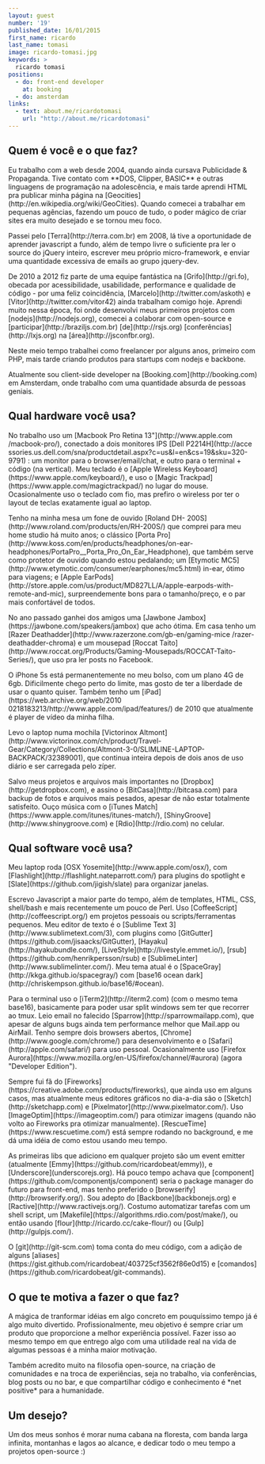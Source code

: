```yaml
---
layout: guest
number: '19'
published_date: 16/01/2015
first_name: ricardo
last_name: tomasi
image: ricardo-tomasi.jpg
keywords: >
  ricardo tomasi
positions:
  - do: front-end developer
    at: booking
  - do: amsterdam
links:
  - text: about.me/ricardotomasi
    url: "http://about.me/ricardotomasi"
---
```


<section class="question">
  <div class="wrapper">
    <div class="question-title-area">
      <h2 class="question-title">Quem é você e o que faz?</h2>
    </div>
    <div class="question-content-area">
      <div class="question-content text">
        <p>
        Eu trabalho com a web desde 2004, quando ainda cursava Publicidade &
        Propaganda. Tive contato com **DOS, Clipper, BASIC** e outras linguagens
        de programação na adolescência, e mais tarde aprendi HTML pra publicar
        minha página na [Geocities](http://en.wikipedia.org/wiki/GeoCities).
        Quando comecei a trabalhar em pequenas agências, fazendo um pouco de
        tudo, o poder mágico de criar sites era muito desejado e se tornou meu
        foco.
        </p>
        <p>
        Passei pelo [Terra](http://terra.com.br) em 2008, lá tive a oportunidade
        de aprender javascript a fundo, além de tempo livre o suficiente pra ler
        o source do jQuery inteiro, escrever meu próprio micro-framework, e
        enviar uma quantidade excessiva de emails ao grupo jquery-dev.
        </p>
        <p>
        De 2010 a 2012 fiz parte de uma equipe fantástica na
        [Grifo](http://gri.fo), obecada por acessibilidade, usabilidade,
        performance e qualidade de código - por uma feliz coincidência,
        [Marcelo](http://twitter.com/askoth) e
        [Vitor](http://twitter.com/vitor42) ainda trabalham comigo hoje. Aprendi
        muito nessa época, foi onde desenvolvi meus primeiros projetos com
        [nodejs](http://nodejs.org), comecei a colaborar com open-source e
        [participar](http://braziljs.com.br) [de](http://rsjs.org)
        [conferências](http://lxjs.org) na [área](http://jsconfbr.org).
        </p>
        <p>
        Neste meio tempo trabalhei como freelancer por alguns anos, primeiro com
        PHP, mais tarde criando produtos para startups com nodejs e backbone.
        </p>
        <p>
        Atualmente sou client-side developer na
        [Booking.com](http://booking.com) em Amsterdam, onde trabalho com uma
        quantidade absurda de pessoas geniais.
        </p>
      </div>
    </div>
  </div>
</section>

<section class="question">
  <div class="wrapper">
    <div class="question-title-area">
      <h2 class="question-title">Qual hardware você usa?</h2>
    </div>
    <div class="question-content-area">
      <div class="question-content text">
        <p>
        No trabalho uso um [Macbook Pro Retina 13"](http://www.apple.com
        /macbook-pro/), conectado a dois monitores IPS [Dell P2214H](http://acce
        ssories.us.dell.com/sna/productdetail.aspx?c=us&l=en&cs=19&sku=320-9791)
        : um monitor para o browser/email/chat, e outro para o terminal + código
        (na vertical). Meu teclado é o [Apple Wireless
        Keyboard](https://www.apple.com/keyboard/), e uso o [Magic
        Trackpad](https://www.apple.com/magictrackpad/) no lugar do mouse.
        Ocasionalmente uso o teclado com fio, mas prefiro o wireless por ter o
        layout de teclas exatamente igual ao laptop.
        </p>
        <p>
        Tenho na minha mesa um fone de ouvido [Roland DH-
        200S](http://www.roland.com/products/en/RH-200S/) que comprei para meu
        home studio há muito anos; o clássico [Porta
        Pro](http://www.koss.com/en/products/headphones/on-ear-
        headphones/PortaPro__Porta_Pro_On_Ear_Headphone), que também serve como
        protetor de ouvido quando estou pedalando; um [Etymotic
        MC5](http://www.etymotic.com/consumer/earphones/mc5.html) in-ear, ótimo
        para viagens; e [Apple
        EarPods](http://store.apple.com/us/product/MD827LL/A/apple-earpods-with-
        remote-and-mic), surpreendemente bons para o tamanho/preço, e o par mais
        confortável de todos.
        </p>
        <p>
        No ano passado ganhei dos amigos uma [Jawbone
        Jambox](https://jawbone.com/speakers/jambox) que acho ótima. Em casa
        tenho um [Razer Deathadder](http://www.razerzone.com/gb-en/gaming-mice
        /razer-deathadder-chroma) e um mousepad [Roccat
        Taito](http://www.roccat.org/Products/Gaming-Mousepads/ROCCAT-Taito-
        Series/), que uso pra ler posts no Facebook.
        </p>
        <p>
        O iPhone 5s está permanentemente no meu bolso, com um plano 4G de 6gb.
        Dificilmente chego perto do limite, mas gosto de ter a liberdade de usar
        o quanto quiser. Também tenho um [iPad](https://web.archive.org/web/2010
        0218183213/http://www.apple.com/ipad/features/) de 2010 que atualmente é
        player de vídeo da minha filha.
        </p>
        <p>
        Levo o laptop numa mochila [Victorinox
        Altmont](http://www.victorinox.com/ch/product/Travel-
        Gear/Category/Collections/Altmont-3-0/SLIMLINE-LAPTOP-
        BACKPACK/32389001), que continua inteira depois de dois anos de uso
        diário e ser carregada pelo zíper.
        </p>
        <p>
        Salvo meus projetos e arquivos mais importantes no
        [Dropbox](http://getdropbox.com), e assino o
        [BitCasa](http://bitcasa.com) para backup de fotos e arquivos mais
        pesados, apesar de não estar totalmente satisfeito. Ouço música com o
        [iTunes Match](https://www.apple.com/itunes/itunes-match/),
        [ShinyGroove](http://www.shinygroove.com) e [Rdio](http://rdio.com) no
        celular.
        </p>
      </div>
    </div>
  </div>
</section>

<section class="question">
  <div class="wrapper">
    <div class="question-title-area">
      <h2 class="question-title">Qual software você usa?</h2>
    </div>
    <div class="question-content-area">
      <div class="question-content text">
        <p>
        Meu laptop roda [OSX Yosemite](http://www.apple.com/osx/), com
        [Flashlight](http://flashlight.nateparrott.com/) para plugins do
        spotlight e [Slate](https://github.com/jigish/slate) para organizar
        janelas.
        </p>
        <p>
        Escrevo Javascript a maior parte do tempo, além de templates, HTML, CSS,
        shell/bash e mais recentemente um pouco de Perl. Uso
        [CoffeeScript](http://coffeescript.org/) em projetos pessoais ou
        scripts/ferramentas pequenos. Meu editor de texto é o [Sublime Text
        3](http://www.sublimetext.com/3), com plugins como
        [GitGutter](https://github.com/jisaacks/GitGutter),
        [Hayaku](http://hayakubundle.com/),
        [LiveStyle](http://livestyle.emmet.io/),
        [rsub](https://github.com/henrikpersson/rsub) e
        [SublimeLinter](http://www.sublimelinter.com/). Meu tema atual é o
        [SpaceGray](http://kkga.github.io/spacegray/) com [base16 ocean
        dark](http://chriskempson.github.io/base16/#ocean).
        </p>
        <p>
        Para o terminal uso o [iTerm2](http://iterm2.com) (com o mesmo tema
        base16), basicamente para poder usar split windows sem ter que recorrer
        ao tmux. Leio email no falecido [Sparrow](http://sparrowmailapp.com),
        que apesar de alguns bugs ainda tem performance melhor que Mail.app ou
        AirMail. Tenho sempre dois browsers abertos,
        [Chrome](http://www.google.com/chrome/) para desenvolvimento e o
        [Safari](http://apple.com/safari/) para uso pessoal. Ocasionalmente uso
        [Firefox Aurora](https://www.mozilla.org/en-US/firefox/channel/#aurora)
        (agora "Developer Edition").
        </p>
        <p>
        Sempre fui fã do
        [Fireworks](https://creative.adobe.com/products/fireworks), que ainda
        uso em alguns casos, mas atualmente meus editores gráficos no dia-a-dia
        são o [Sketch](http://sketchapp.com) e
        [Pixelmator](http://www.pixelmator.com/). Uso
        [ImageOptim](https://imageoptim.com/) para otimizar imagens (quando não
        volto ao Fireworks pra otimizar manualmente).
        [RescueTime](https://www.rescuetime.com/) está sempre rodando no
        background, e me dá uma idéia de como estou usando meu tempo.
        </p>
        <p>
        As primeiras libs que adiciono em qualquer projeto são um event emitter
        (atualmente [Emmy](https://github.com/ricardobeat/emmy)), e
        [Underscore](underscorejs.org). Há pouco tempo achava que
        [component](https://github.com/componentjs/component) seria o package
        manager do futuro para front-end, mas tenho preferido o
        [browserify](http://browserify.org/). Sou adepto do
        [Backbone](backbonejs.org) e [Ractive](http://www.ractivejs.org/).
        Costumo automatizar tarefas com um shell script, um
        [Makefile](https://algorithms.rdio.com/post/make/), ou então usando
        [flour](http://ricardo.cc/cake-flour/) ou [Gulp](http://gulpjs.com/).
        </p>
        <p>
        O [git](http://git-scm.com) toma conta do meu código, com a adição de
        alguns
        [aliases](https://gist.github.com/ricardobeat/403725cf3562f86e0d15) e
        [comandos](https://github.com/ricardobeat/git-commands).
        </p>
      </div>
    </div>
  </div>
</section>

<section class="question">
  <div class="wrapper">
    <div class="question-title-area">
      <h2 class="question-title">O que te motiva a fazer o que faz?</h2>
    </div>
    <div class="question-content-area">
      <div class="question-content text">
        <p>
        A mágica de tranformar idéias em algo concreto em pouquíssimo tempo já é
        algo muito divertido. Profissionalmente, meu objetivo é sempre criar um
        produto que proporcione a melhor experiência possível. Fazer isso ao
        mesmo tempo em que entrego algo com uma utilidade real na vida de
        algumas pessoas é a minha maior motivação.
        </p>
        <p>
        Também acredito muito na filosofia open-source, na criação de
        comunidades e na  troca de experiências, seja no trabalho, via
        conferências, blog posts ou no bar, e que compartilhar código e
        conhecimento é *net positive* para a humanidade.
        </p>
      </div>
    </div>
  </div>
</section>

<section class="question">
  <div class="wrapper">
    <div class="question-title-area">
      <h2 class="question-title">Um desejo?</h2>
    </div>
    <div class="question-content-area">
      <div class="question-content text">
        <p>
        Um dos meus sonhos é morar numa cabana na floresta, com banda larga
        infinita, montanhas e lagos ao alcance, e dedicar todo o meu tempo a
        projetos open-source :)
        </p>
      </div>
    </div>
  </div>
</section>
